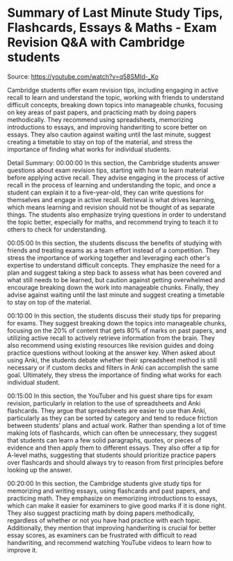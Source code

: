 # Summary of Last Minute Study Tips, Flashcards, Essays & Maths - Exam Revision Q&A with Cambridge students

Source: https://youtube.com/watch?v=q58SMId-_Ko

Cambridge students offer exam revision tips, including engaging in active recall to learn and understand the topic, working with friends to understand difficult concepts, breaking down topics into manageable chunks, focusing on key areas of past papers, and practicing math by doing papers methodically. They recommend using spreadsheets, memorizing introductions to essays, and improving handwriting to score better on essays. They also caution against waiting until the last minute, suggest creating a timetable to stay on top of the material, and stress the importance of finding what works for individual students.

Detail Summary: 
00:00:00
In this section, the Cambridge students answer questions about exam revision tips, starting with how to learn material before applying active recall. They advise engaging in the process of active recall in the process of learning and understanding the topic, and once a student can explain it to a five-year-old, they can write questions for themselves and engage in active recall. Retrieval is what drives learning, which means learning and revision should not be thought of as separate things. The students also emphasize trying questions in order to understand the topic better, especially for maths, and recommend trying to teach it to others to check for understanding.

00:05:00
In this section, the students discuss the benefits of studying with friends and treating exams as a team effort instead of a competition. They stress the importance of working together and leveraging each other's expertise to understand difficult concepts. They emphasize the need for a plan and suggest taking a step back to assess what has been covered and what still needs to be learned, but caution against getting overwhelmed and encourage breaking down the work into manageable chunks. Finally, they advise against waiting until the last minute and suggest creating a timetable to stay on top of the material.

00:10:00
In this section, the students discuss their study tips for preparing for exams. They suggest breaking down the topics into manageable chunks, focusing on the 20% of content that gets 80% of marks on past papers, and utilizing active recall to actively retrieve information from the brain. They also recommend using existing resources like revision guides and doing practice questions without looking at the answer key. When asked about using Anki, the students debate whether their spreadsheet method is still necessary or if custom decks and filters in Anki can accomplish the same goal. Ultimately, they stress the importance of finding what works for each individual student.

00:15:00
In this section, the YouTuber and his guest share tips for exam revision, particularly in relation to the use of spreadsheets and Anki flashcards. They argue that spreadsheets are easier to use than Anki, particularly as they can be sorted by category and tend to reduce friction between students' plans and actual work. Rather than spending a lot of time making lots of flashcards, which can often be unnecessary, they suggest that students can learn a few solid paragraphs, quotes, or pieces of evidence and then apply them to different essays. They also offer a tip for A-level maths, suggesting that students should prioritize practice papers over flashcards and should always try to reason from first principles before looking up the answer.

00:20:00
In this section, the Cambridge students give study tips for memorizing and writing essays, using flashcards and past papers, and practicing math. They emphasize on memorizing introductions to essays, which can make it easier for examiners to give good marks if it is done right. They also suggest practicing math by doing papers methodically, regardless of whether or not you have had practice with each topic. Additionally, they mention that improving handwriting is crucial for better essay scores, as examiners can be frustrated with difficult to read handwriting, and recommend watching YouTube videos to learn how to improve it.

